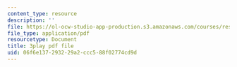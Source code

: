 ```yaml
---
content_type: resource
description: ''
file: https://ol-ocw-studio-app-production.s3.amazonaws.com/courses/res-18-005-highlights-of-calculus-spring-2010/06f6e137293229a2ccc588f02774cd9d_U0xlKuFqCuI.pdf
file_type: application/pdf
resourcetype: Document
title: 3play pdf file
uid: 06f6e137-2932-29a2-ccc5-88f02774cd9d
---
```

